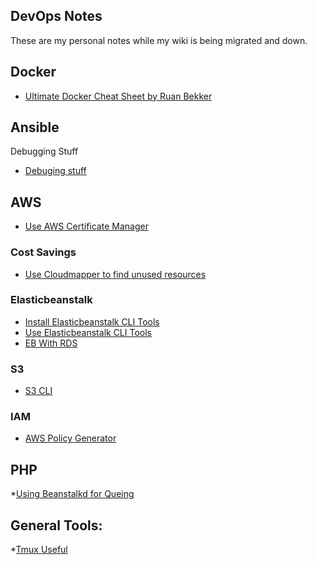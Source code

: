 ## DevOps Notes

These are my personal notes while my wiki is being migrated and down.

## Docker

* [Ultimate Docker Cheat Sheet by Ruan Bekker](https://gist.github.com/ruanbekker/4e8e4ca9b82b103973eaaea4ac81aa5f)


## Ansible

Debugging Stuff

* [Debuging stuff](https://timogoosen.github.io/ANSIBLE-DEBUG)

## AWS

* [Use AWS Certificate Manager](https://timogoosen.github.io/AWS_CERTIFICATE_MANAGER)

### Cost Savings

* [Use Cloudmapper to find unused resources](https://timogoosen.github.io/CLOUDMAPPER)

### Elasticbeanstalk

* [Install Elasticbeanstalk CLI Tools](https://timogoosen.github.io/INSTALL_EB)
* [Use  Elasticbeanstalk CLI Tools](https://timogoosen.github.io/USE_EB)
* [EB With RDS](https://timogoosen.github.io/EB_WITH_RDS)



### S3

* [S3 CLI](https://timogoosen.github.io/S3_CLI)

### IAM

* [AWS Policy Generator](http://awspolicygen.s3.amazonaws.com/policygen.html)



## PHP

*[Using Beanstalkd for Queing](https://timogoosen.github.io/USING_BEANSTALKD)


## General Tools:

*[Tmux Useful](https://timogoosen.github.io/TMUX)
